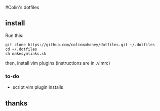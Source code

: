 #Colin's dotfiles

## install

Run this:

```
git clone https://github.com/colinmahoney/dotfiles.git ~/.dotfiles
cd ~/.dotfiles
sh makesymlinks.sh
```
then, install vim plugins (instructions are in .vimrc)

### to-do

* script vim plugin installs

## thanks
